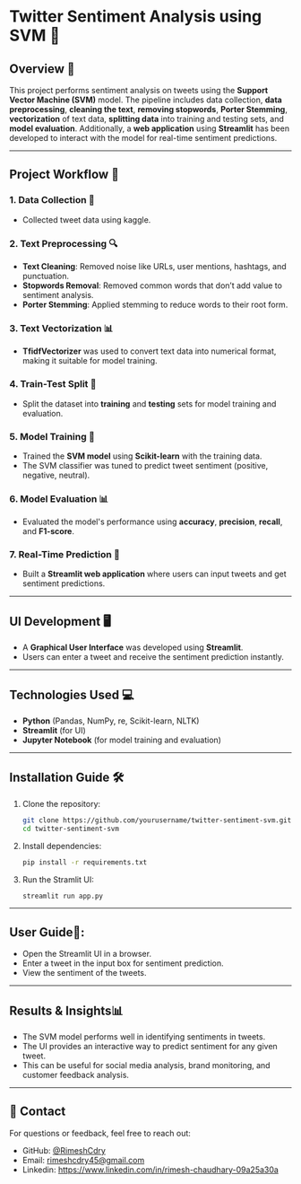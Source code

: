 # Twitter Sentiment Analysis using SVM 🌟

## Overview 📄

This project performs sentiment analysis on tweets using the **Support Vector Machine (SVM)** model. The pipeline includes data collection, **data preprocessing**, **cleaning the text**, **removing stopwords**, **Porter Stemming**, **vectorization** of text data, **splitting data** into training and testing sets, and **model evaluation**. Additionally, a **web application** using **Streamlit** has been developed to interact with the model for real-time sentiment predictions.

---

## Project Workflow 🔄

### 1. Data Collection 📂
  - Collected tweet data using kaggle.

### 2. Text Preprocessing 🔍
- **Text Cleaning**: Removed noise like URLs, user mentions, hashtags, and punctuation.
- **Stopwords Removal**: Removed common words that don’t add value to sentiment analysis.
- **Porter Stemming**: Applied stemming to reduce words to their root form.

### 3. Text Vectorization 📊
- **TfidfVectorizer** was used to convert text data into numerical format, making it suitable for model training.

### 4. Train-Test Split 🔢
- Split the dataset into **training** and **testing** sets for model training and evaluation.

### 5. Model Training 🤖
- Trained the **SVM model** using **Scikit-learn** with the training data.
- The SVM classifier was tuned to predict tweet sentiment (positive, negative, neutral).

### 6. Model Evaluation 📊
- Evaluated the model's performance using **accuracy**, **precision**, **recall**, and **F1-score**.

### 7. Real-Time Prediction 🔮
- Built a **Streamlit web application** where users can input tweets and get sentiment predictions.

---

## UI Development 🖥️
- A **Graphical User Interface** was developed using **Streamlit**.
- Users can enter a tweet and receive the sentiment prediction instantly.

---

## Technologies Used 💻
- **Python** (Pandas, NumPy, re, Scikit-learn, NLTK)
- **Streamlit** (for UI)
- **Jupyter Notebook** (for model training and evaluation)

---

## Installation Guide 🛠️

1. Clone the repository:
   ```bash
   git clone https://github.com/yourusername/twitter-sentiment-svm.git
   cd twitter-sentiment-svm
   ```
2. Install dependencies:
   ```bash
   pip install -r requirements.txt
   ```
3. Run the Stramlit UI:
   ```bash
   streamlit run app.py
   ```

---

## User Guide🚀:
  - Open the Streamlit UI in a browser.
  - Enter a tweet in the input box for sentiment prediction.
  - View the sentiment of the tweets.

---

## Results & Insights📊
  - The SVM model performs well in identifying sentiments in tweets.
  - The UI provides an interactive way to predict sentiment for any given tweet.
  - This can be useful for social media analysis, brand monitoring, and customer feedback analysis.

---

## 👥 Contact
For questions or feedback, feel free to reach out:
  - GitHub: [@RimeshCdry](https://github.com/RimeshCdry)
  - Email: rimeshcdry45@gmail.com
  - Linkedin: https://www.linkedin.com/in/rimesh-chaudhary-09a25a30a
